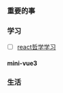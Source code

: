 ### 重要的事

### 学习
- [ ] [react哲学学习](https://mp.weixin.qq.com/s/Bh6MW4qs_8r-IoERTK6-dA)
#### mini-vue3

### 生活